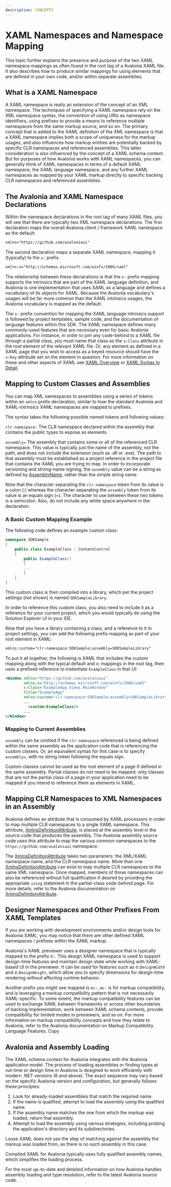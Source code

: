 ```yaml
---
description: CONCEPTS
---
```


# XAML Namespaces and Namespace Mapping

This topic further explains the presence and purpose of the two XAML namespace mappings as often found in the root tag of a Avalonia XAML file. It also describes how to produce similar mappings for using elements that are defined in your own code, and/or within separate assemblies.

## What is a XAML Namespace
A XAML namespace is really an extension of the concept of an XML namespace. The techniques of specifying a XAML namespace rely on the XML namespace syntax, the convention of using URIs as namespace identifiers, using prefixes to provide a means to reference multiple namespaces from the same markup source, and so on. The primary concept that is added to the XAML definition of the XML namespace is that a XAML namespace implies both a scope of uniqueness for the markup usages, and also influences how markup entities are potentially backed by specific CLR namespaces and referenced assemblies. This latter consideration is also influenced by the concept of a XAML schema context. But for purposes of how Avalonia works with XAML namespaces, you can generally think of XAML namespaces in terms of a default XAML namespace, the XAML language namespace, and any further XAML namespaces as mapped by your XAML markup directly to specific backing CLR namespaces and referenced assemblies.

## The Avalonia and XAML Namespace Declarations

Within the namespace declarations in the root tag of many XAML files, you will see that there are typically two XML namespace declarations. The first declaration maps the overall Avalonia client / framework XAML namespace as the default:

```xml
xmlns="https://github.com/avaloniaui"
```

The second declaration maps a separate XAML namespace, mapping it (typically) to the ```x:``` prefix.

```xml
xmlns:x="http://schemas.microsoft.com/winfx/2006/xaml"
``` 

The relationship between these declarations is that the ```x:``` prefix mapping supports the intrinsics that are part of the XAML language definition, and Avalonia is one implementation that uses XAML as a language and defines a vocabulary of its objects for XAML. Because the Avalonia vocabulary's usages will be far more common than the XAML intrinsics usages, the Avalonia vocabulary is mapped as the default.

The ```x:``` prefix convention for mapping the XAML language intrinsics support is followed by project templates, sample code, and the documentation of language features within this SDK. The XAML namespace defines many commonly-used features that are necessary even for basic Avalonia applications. For instance, in order to join any code-behind to a XAML file through a partial class, you must name that class as the ```x:Class``` attribute in the root element of the relevant XAML file. Or, any element as defined in a XAML page that you wish to access as a keyed resource should have the ```x:Key``` attribute set on the element in question. For more information on these and other aspects of XAML see [XAML Overview](../xaml/introduction-to-xaml) or [XAML Syntax In Detail](../xaml/xaml-syntax-in-detail).

## Mapping to Custom Classes and Assemblies
You can map XML namespaces to assemblies using a series of tokens within an ```xmlns``` prefix declaration, similar to how the standard Avalonia and XAML-intrinsics XAML namespaces are mapped to prefixes.

The syntax takes the following possible named tokens and following values:

```clr-namespace:``` The CLR namespace declared within the assembly that contains the public types to expose as elements.

```assembly=``` The assembly that contains some or all of the referenced CLR namespace. This value is typically just the name of the assembly, not the path, and does not include the extension (such as .dll or .exe). The path to that assembly must be established as a project reference in the project file that contains the XAML you are trying to map. In order to incorporate versioning and strong-name signing, the ```assembly``` value can be a string as defined by [AssemblyName](https://learn.microsoft.com/en-us/dotnet/api/system.reflection.assemblyname), rather than the simple string name.

Note that the character separating the ```clr-namespace``` token from its value is a colon (:) whereas the character separating the ```assembly``` token from its value is an equals sign (=). The character to use between these two tokens is a semicolon. Also, do not include any white space anywhere in the declaration.

### A Basic Custom Mapping Example
The following code defines an example custom class:

```csharp
namespace SDKSample 
{  
    public class ExampleClass : ContentControl 
    {  
        public ExampleClass() 
        {  
        ...  
        }  
    }  
}
```
This custom class is then compiled into a library, which per the project settings (not shown) is named ```SDKSampleLibrary```.

In order to reference this custom class, you also need to include it as a reference for your current project, which you would typically do using the Solution Explorer UI in your IDE.

Now that you have a library containing a class, and a reference to it in project settings, you can add the following prefix mapping as part of your root element in XAML:

```xml
xmlns:custom="clr-namespace:SDKSample;assembly=SDKSampleLibrary"
```

To put it all together, the following is XAML that includes the custom mapping along with the typical default and x: mappings in the root tag, then uses a prefixed reference to instantiate ```ExampleClass``` in that UI:

```xml
<Window xmlns="https://github.com/avaloniaui"
        xmlns:x="http://schemas.microsoft.com/winfx/2006/xaml"
        x:Class="ExampleApp.Views.MainWindow"
        Title="ExampleApp"
        xmlns:custom="clr-namespace:SDKSample;assembly=SDKSampleLibrary">
        ...
          <custom:ExampleClass/>  
        ...
</Window>
```

### Mapping to Current Assemblies

```assembly``` can be omitted if the ```clr-namespace``` referenced is being defined within the same assembly as the application code that is referencing the custom classes. Or, an equivalent syntax for this case is to specify ```assembly=```, with no string token following the equals sign.

Custom classes cannot be used as the root element of a page if defined in the same assembly. Partial classes do not need to be mapped; only classes that are not the partial class of a page in your application need to be mapped if you intend to reference them as elements in XAML.

## Mapping CLR Namespaces to XML Namespaces in an Assembly
Avalonia defines an attribute that is consumed by XAML processors in order to map multiple CLR namespaces to a single XAML namespace. This attribute, [XmlnsDefinitionAttribute](https://github.com/AvaloniaUI/Avalonia/blob/master/src/Avalonia.Base/Metadata/XmlnsDefinitionAttribute.cs), is placed at the assembly level in the source code that produces the assembly. The Avalonia assembly source code uses this attribute to map the various common namespaces to the ```https://github.com/avaloniaui``` namespace.

The [XmlnsDefinitionAttribute](https://github.com/AvaloniaUI/Avalonia/blob/master/src/Avalonia.Base/Metadata/XmlnsDefinitionAttribute.cs) takes two parameters: the XML/XAML namespace name, and the CLR namespace name. More than one [XmlnsDefinitionAttribute](https://github.com/AvaloniaUI/Avalonia/blob/master/src/Avalonia.Base/Metadata/XmlnsDefinitionAttribute.cs) can exist to map multiple CLR namespaces to the same XML namespace. Once mapped, members of those namespaces can also be referenced without full qualification if desired by providing the appropriate ```using``` statement in the partial-class code-behind page. For more details, refer to the Avalonia documentation on [XmlnsDefinitionAttribute](https://github.com/AvaloniaUI/Avalonia/blob/master/src/Avalonia.Base/Metadata/XmlnsDefinitionAttribute.cs).

## Designer Namespaces and Other Prefixes From XAML Templates

If you are working with development environments and/or design tools for Avalonia XAML, you may notice that there are other defined XAML namespaces / prefixes within the XAML markup.

Avalonia's XAML previewer uses a designer namespace that is typically mapped to the prefix ```d:```. This design XAML namespace is used to support design-time features and maintain design state while working with XAML-based UI in the previewer. It can be used for features such as ```d:DesignWidth``` and ```d:DesignHeight```, which allow you to specify dimensions for design-time rendering without affecting runtime behavior.

Another prefix you might see mapped is ```mc:```. ```mc:``` is for markup compatibility, and is leveraging a markup compatibility pattern that is not necessarily XAML-specific. To some extent, the markup compatibility features can be used to exchange XAML between frameworks or across other boundaries of backing implementation, work between XAML schema contexts, provide compatibility for limited modes in previewers, and so on. For more information on markup compatibility concepts and how they relate to Avalonia, refer to the Avalonia documentation on Markup Compatibility Language Features. Copy

## Avalonia and Assembly Loading
The XAML schema context for Avalonia integrates with the Avalonia application model. The process of loading assemblies or finding types at run time or design time in Avalonia is designed to work efficiently with modern .NET versions (6 and above). The exact sequence may vary based on the specific Avalonia version and configuration, but generally follows these principles:

1. Look for already-loaded assemblies that match the required name.
2. If the name is qualified, attempt to load the assembly using the qualified name.
3. If the assembly name matches the one from which the markup was loaded, return that assembly.
4. Attempt to load the assembly using various strategies, including probing the application's directory and its subdirectories.

Loose XAML does not use the step of matching against the assembly the markup was loaded from, as there is no such assembly in this case.

Compiled XAML for Avalonia typically uses fully qualified assembly names, which simplifies the loading process.

For the most up-to-date and detailed information on how Avalonia handles assembly loading and type resolution, refer to the latest Avalonia source code.